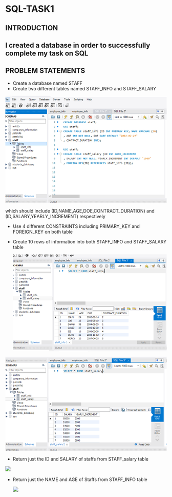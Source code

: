 # SQL-TASK1
## INTRODUCTION
## I created a database in order to successfully complete my task on SQL
## PROBLEM STATEMENTS
- Create a database named STAFF
- Create two different tables named STAFF_INFO and STAFF_SALARY

![](STAFFINFOANDSTAFFSALARYTABLE.PNG)

  which should include (ID,NAME,AGE,DOE,CONTRACT_DURATION) and (ID,SALARY,YEARLY_INCREMENT) respectively
- Use 4 different CONSTRAINTS including PRIMARY_KEY and FOREIGN_KEY on both table
- Create 10 rows of information into both STAFF_INFO and STAFF_SALARY table

  ![](STAFFINFO10ROWS.PNG)

![](STAFFSALARY10ROWS.PNG)

- Return just the ID and SALARY of staffs from STAFF_salary table

![]((IDANDSALARY).PNG)

- Return just the NAME and AGE of Staffs from STAFF_INFO table

  ![]((NAMEANDAGE).PNG)
